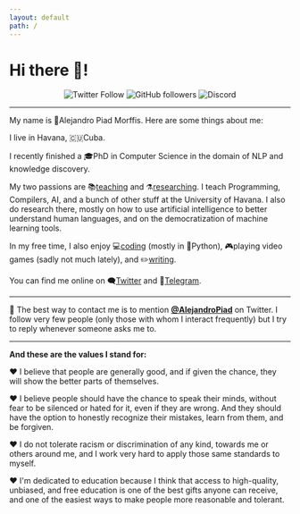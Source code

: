 ```yaml
---
layout: default
path: /
---
```


# Hi there 🖖!

<center>

![Twitter Follow](https://img.shields.io/twitter/follow/alepiad?label=Follow%20on%20Twitter&color=red&style=flat) ![GitHub followers](https://img.shields.io/github/followers/apiad?label=Follow%20on%20Github&style=flat) ![Discord](https://img.shields.io/discord/768779284050477086?style=flat&label=Chat%20on%20Discord)

</center>

---

My name is 👨Alejandro Piad Morffis. Here are some things about me:

I live in Havana, 🇨🇺Cuba.

I recently finished a 🎓PhD in Computer Science in the domain of NLP and knowledge discovery.

My two passions are 📚[teaching](https://apiad.net/about/teaching) and ⚗️[researching](https://apiad.net/about/research). I teach Programming, Compilers, AI, and a bunch of other stuff at the University of Havana. I also do research there, mostly on how to use artificial intelligence to better understand human languages, and on the democratization of machine learning tools.

In my free time, I also enjoy 💻[coding](https://apiad.net/about/projects) (mostly in 🐍Python), 🎮playing video games (sadly not much lately), and ✏️[writing](https://apiad.net/about/writing).

You can find me online on 🗨️[Twitter](https://apiad.net/at/twitter) and 📱[Telegram](https://apiad.net/at/telegram).

---

💌 The best way to contact me is to mention [**@AlejandroPiad**](https://twitter.com/intent/tweet?text=Hey%20@AlejandroPiad%20...) on Twitter. I follow very few people (only those with whom I interact frequently) but I try to reply whenever someone asks me to.

---

**And these are the values I stand for:**

❤️ I believe that people are generally good, and if given the chance, they will show the better parts of themselves.

❤️ I believe people should have the chance to speak their minds, without fear to be silenced or hated for it, even if they are wrong. And they should have the option to honestly recognize their mistakes, learn from them, and be forgiven.

❤️ I do not tolerate racism or discrimination of any kind, towards me or others around me, and I work very hard to apply those same standards to myself.

❤️ I'm dedicated to education because I think that access to high-quality, unbiased, and free education is one of the best gifts anyone can receive, and one of the easiest ways to make people more reasonable and tolerant.
